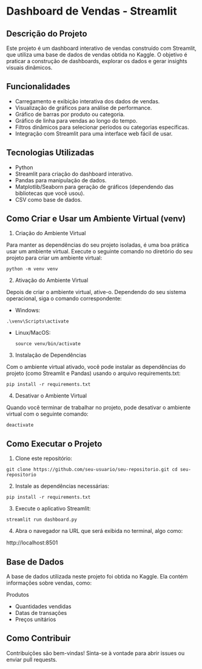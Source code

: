 # Dashboard de Vendas - Streamlit
## Descrição do Projeto
Este projeto é um dashboard interativo de vendas construído com Streamlit, que utiliza uma base de dados de vendas obtida no Kaggle. O objetivo é praticar a construção de dashboards, explorar os dados e gerar insights visuais dinâmicos.

## Funcionalidades
* Carregamento e exibição interativa dos dados de vendas.
* Visualização de gráficos para análise de performance.
* Gráfico de barras por produto ou categoria.
* Gráfico de linha para vendas ao longo do tempo.
* Filtros dinâmicos para selecionar períodos ou categorias específicas.
* Integração com Streamlit para uma interface web fácil de usar.
  
## Tecnologias Utilizadas
* Python
* Streamlit para criação do dashboard interativo.
* Pandas para manipulação de dados.
* Matplotlib/Seaborn para geração de gráficos (dependendo das bibliotecas que você usou).
* CSV como base de dados.

## Como Criar e Usar um Ambiente Virtual (venv)
1. Criação do Ambiente Virtual

Para manter as dependências do seu projeto isoladas, é uma boa prática usar um ambiente virtual. Execute o seguinte comando no diretório do seu projeto para criar um ambiente virtual:

  `python -m venv venv`

2. Ativação do Ambiente Virtual
   
Depois de criar o ambiente virtual, ative-o. Dependendo do seu sistema operacional, siga o comando correspondente:

* Windows:

`.\venv\Scripts\activate`

* Linux/MacOS:

    `source venv/bin/activate`

3. Instalação de Dependências
   
Com o ambiente virtual ativado, você pode instalar as dependências do projeto (como Streamlit e Pandas) usando o arquivo requirements.txt:

  `pip install -r requirements.txt`

4. Desativar o Ambiente Virtual
   
Quando você terminar de trabalhar no projeto, pode desativar o ambiente virtual com o seguinte comando:

  `deactivate`
  
##  Como Executar o Projeto
1. Clone este repositório:

`git clone https://github.com/seu-usuario/seu-repositorio.git
cd seu-repositorio`

2.  Instale as dependências necessárias:

`pip install -r requirements.txt`

3. Execute o aplicativo Streamlit:

`streamlit run dashboard.py`

4. Abra o navegador na URL que será exibida no terminal, algo como:

http://localhost:8501

## Base de Dados
A base de dados utilizada neste projeto foi obtida no Kaggle. Ela contém informações sobre vendas, como:

Produtos
* Quantidades vendidas
* Datas de transações
* Preços unitários

## Como Contribuir
Contribuições são bem-vindas! Sinta-se à vontade para abrir issues ou enviar pull requests.
